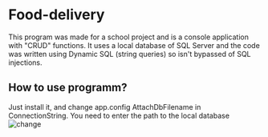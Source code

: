 # Food-delivery
This program was made for a school project and is a console application with "CRUD" functions. It uses a local database of SQL Server and the code was written using Dynamic SQL (string queries) so isn't bypassed of SQL injections. 
## How to use programm?
Just install it, and change app.config AttachDbFilename in ConnectionString. You need to enter the path to the local database
![change](https://i.ibb.co/Y80W6Y3/2022-05-01-001136561.png)
## 
